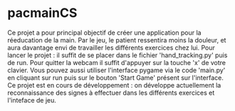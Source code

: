 # pacmainCS
Ce projet a pour principal objectif de créer une application pour la réeducation 
de la main. Par le jeu, le patient ressentira moins la douleur, et aura davantage 
envi de travailler les différents exercices chez lui.
Pour lancer le projet : il suffit de se placer dans le fichier 'hand_tracking.py' puis de run. Pour quitter la webcam il suffit d'appuyer sur la touche 'x' de votre clavier. Vous pouvez aussi utiliser l'interface pygame via le code 'main.py' en cliquant sur run puis sur le bouton 'Start Game' présent sur l'interface. 
Ce projet est en cours de développement : on développe actuellement la reconnaissance des signes à effectuer dans les différents exercices et l'inteface de jeu. 